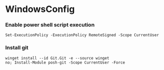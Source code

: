 # WindowsConfig

### Enable power shell script execution

```
Set-ExecutionPolicy -ExecutionPolicy RemoteSigned -Scope CurrentUser
```

### Install git

```
winget install --id Git.Git -e --source winget
no; Install-Module posh-git -Scope CurrentUser -Force
```
